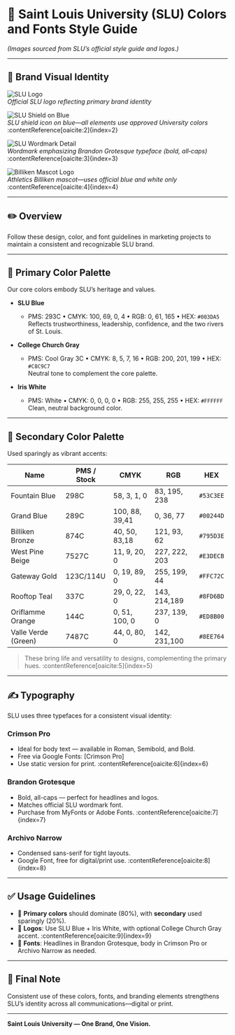 # 🎨 Saint Louis University (SLU) Colors and Fonts Style Guide

*(Images sourced from SLU’s official style guide and logos.)*

---

## 🔷 Brand Visual Identity

![SLU Logo](turn0image7)  
*Official SLU logo reflecting primary brand identity*

![SLU Shield on Blue](turn0image6)  
*SLU shield icon on blue—all elements use approved University colors* :contentReference[oaicite:2]{index=2}

![SLU Wordmark Detail](turn0image5)  
*Wordmark emphasizing Brandon Grotesque typeface (bold, all‑caps)* :contentReference[oaicite:3]{index=3}

![Billiken Mascot Logo](turn0image9)  
*Athletics Billiken mascot—uses official blue and white only* :contentReference[oaicite:4]{index=4}

---

## ✏️ Overview

Follow these design, color, and font guidelines in marketing projects to maintain a consistent and recognizable SLU brand.

---

## 🔵 Primary Color Palette

Our core colors embody SLU’s heritage and values.

- **SLU Blue**  
  - PMS: 293C • CMYK: 100, 69, 0, 4 • RGB: 0, 61, 165 • HEX: `#003DA5`  
  Reflects trustworthiness, leadership, confidence, and the two rivers of St. Louis.

- **College Church Gray**  
  - PMS: Cool Gray 3C • CMYK: 8, 5, 7, 16 • RGB: 200, 201, 199 • HEX: `#C8C9C7`  
  Neutral tone to complement the core palette.

- **Iris White**  
  - PMS: White • CMYK: 0, 0, 0, 0 • RGB: 255, 255, 255 • HEX: `#FFFFFF`  
  Clean, neutral background color.

---

## 🌈 Secondary Color Palette

Used sparingly as vibrant accents:

| Name                  | PMS / Stock | CMYK           | RGB           | HEX       |
|-----------------------|------------|----------------|---------------|-----------|
| Fountain Blue         | 298C       | 58, 3, 1, 0    | 83, 195, 238  | `#53C3EE` |
| Grand Blue            | 289C       | 100, 88, 39,41 | 0, 36, 77     | `#00244D` |
| Billiken Bronze       | 874C       | 40, 50, 83,18  | 121, 93, 62   | `#795D3E` |
| West Pine Beige       | 7527C      | 11, 9, 20, 0   | 227, 222, 203 | `#E3DECB` |
| Gateway Gold          | 123C/114U  | 0, 19, 89, 0   | 255, 199, 44  | `#FFC72C` |
| Rooftop Teal          | 337C       | 29, 0, 22, 0   | 143, 214,189  | `#8FD6BD` |
| Oriflamme Orange      | 144C       | 0, 51, 100, 0  | 237, 139, 0   | `#ED8B00` |
| Valle Verde (Green)   | 7487C      | 44, 0, 80, 0   | 142, 231,100  | `#8EE764` |

> These bring life and versatility to designs, complementing the primary hues. :contentReference[oaicite:5]{index=5}

---

## ✍️ Typography

SLU uses three typefaces for a consistent visual identity:

### **Crimson Pro**
- Ideal for body text — available in Roman, Semibold, and Bold.
- Free via Google Fonts: [Crimson Pro]  
- Use static version for print. :contentReference[oaicite:6]{index=6}

### **Brandon Grotesque**
- Bold, all-caps — perfect for headlines and logos.
- Matches official SLU wordmark font.
- Purchase from MyFonts or Adobe Fonts. :contentReference[oaicite:7]{index=7}

### **Archivo Narrow**
- Condensed sans-serif for tight layouts.
- Google Font, free for digital/print use. :contentReference[oaicite:8]{index=8}

---

## ✅ Usage Guidelines

- 📌 **Primary colors** should dominate (80%), with **secondary** used sparingly (20%).
- 🧭 **Logos**: Use SLU Blue + Iris White, with optional College Church Gray accent. :contentReference[oaicite:9]{index=9}
- 🔗 **Fonts**: Headlines in Brandon Grotesque, body in Crimson Pro or Archivo Narrow as needed.

---

## 🎯 Final Note

Consistent use of these colors, fonts, and branding elements strengthens SLU’s identity across all communications—digital or print.

---

**Saint Louis University — One Brand, One Vision.**
